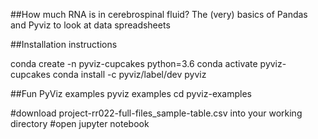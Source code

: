##How much RNA is in cerebrospinal fluid? The (very) basics of Pandas and Pyviz to look at data spreadsheets

##Installation instructions

conda create -n pyviz-cupcakes python=3.6
conda activate pyviz-cupcakes
conda install -c pyviz/label/dev pyviz

##Fun PyViz examples
pyviz examples
cd pyviz-examples


#download project-rr022-full-files_sample-table.csv into your working directory 
#open 
jupyter notebook